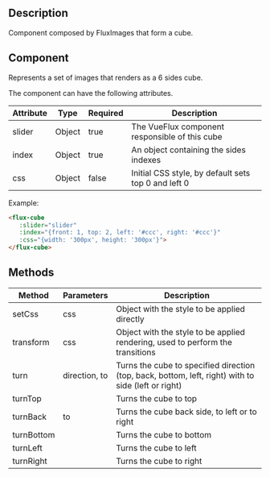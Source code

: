 ---
---

## Description

Component composed by FluxImages that form a cube.

## Component

Represents a set of images that renders as a 6 sides cube.

The component can have the following attributes.

| Attribute | Type | Required | Description |
|-----------|------|----------|-------------|
| slider | Object | true | The VueFlux component responsible of this cube |
| index | Object | true | An object containing the sides indexes |
| css | Object | false | Initial CSS style, by default sets top 0 and left 0 |

Example:

``` html
<flux-cube
   :slider="slider"
   :index="{front: 1, top: 2, left: '#ccc', right: '#ccc'}"
   :css="{width: '300px', height: '300px'}">
</flux-cube>
```

## Methods

| Method | Parameters | Description |
|--------|------------|-------------|
| setCss | css | Object with the style to be applied directly |
| transform | css | Object with the style to be applied rendering, used to perform the transitions |
| turn | direction, to | Turns the cube to specified direction (top, back, bottom, left, right) with to side (left or right) |
| turnTop | | Turns the cube to top |
| turnBack | to | Turns the cube back side, to left or to right |
| turnBottom | | Turns the cube to bottom |
| turnLeft | | Turns the cube to left |
| turnRight | | Turns the cube to right |
